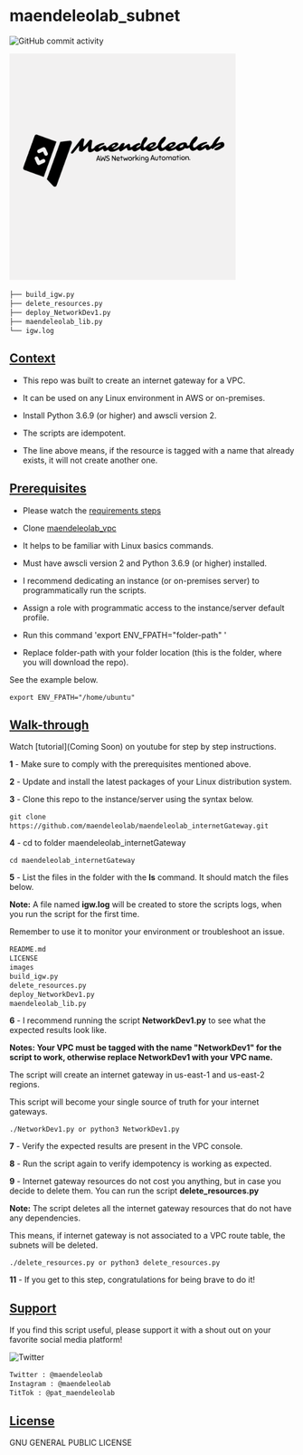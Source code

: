 # maendeleolab_subnet
![GitHub commit activity](https://img.shields.io/github/last-commit/maendeleolab/maendeleolab_internetGateway)

<img src="/images/banner.png" width=400>

```
├── build_igw.py
├── delete_resources.py
├── deploy_NetworkDev1.py
├── maendeleolab_lib.py
└── igw.log
```

## [Context](#Context)

- This repo was built to create an internet gateway for a VPC. 

- It can be used on any Linux environment in AWS or on-premises. 

- Install Python 3.6.9 (or higher) and awscli version 2.

- The scripts are idempotent.

- The line above means, if the resource is tagged with a name that already exists, it will not create another one.

## [Prerequisites](#Prerequisites)

- Please watch the [requirements steps](https://www.youtube.com/watch?v=gMM-d1uZ0Ks&t=12s)

- Clone [maendeleolab_vpc](https://github.com/maendeleolab/maendeleolab_vpc)

- It helps to be familiar with Linux basics commands.

- Must have awscli version 2 and Python 3.6.9 (or higher) installed.

- I recommend dedicating an instance (or on-premises server) to programmatically run the scripts.  

- Assign a role with programmatic access to the instance/server default profile.

- Run this command 'export ENV_FPATH="folder-path" ' 

- Replace folder-path with your folder location (this is the folder, where you will download the repo). 

See the example below.

```
export ENV_FPATH="/home/ubuntu"
```

## [Walk-through](#Walk-through)

Watch [tutorial](Coming Soon) on youtube for step by step instructions.

**1**  - Make sure to comply with the prerequisites mentioned above.

**2**  - Update and install the latest packages of your Linux distribution system.

**3**  - Clone this repo to the instance/server using the syntax below.

```
git clone https://github.com/maendeleolab/maendeleolab_internetGateway.git
```

**4**  - cd to folder maendeleolab_internetGateway

```
cd maendeleolab_internetGateway
```

**5**  - List the files in the folder with the **ls** command. It should match the files below.

**Note:** A file named **igw.log** will be created to store the scripts logs, when you run the script for the first time.

Remember to use it to monitor your environment or troubleshoot an issue.

```
README.md
LICENSE
images
build_igw.py
delete_resources.py
deploy_NetworkDev1.py
maendeleolab_lib.py
```

**6**  - I recommend running the script **NetworkDev1.py** to see what the expected results look like.

**Notes: Your VPC must be tagged with the name "NetworkDev1" for the script to work, otherwise replace NetworkDev1 with your VPC name.**

The script will create an internet gateway in us-east-1 and us-east-2 regions.

This script will become your single source of truth for your internet gateways. 

```
./NetworkDev1.py or python3 NetworkDev1.py
```

**7**  - Verify the expected results are present in the VPC console. 

**8**  - Run the script again to verify idempotency is working as expected. 

**9**  - Internet gateway resources do not cost you anything, but in case you decide to delete them. You can run the script **delete_resources.py**
	
**Note:** The script deletes all the internet gateway resources that do not have any dependencies. 
	
This means, if internet gateway is not associated to a VPC route table, the subnets will be deleted. 

```
./delete_resources.py or python3 delete_resources.py
```

**11** - If you get to this step, congratulations for being brave to do it! 

## [Support](#Support)
If you find this script useful, please support it with a shout out on your favorite social media platform!

![Twitter](https://img.shields.io/twitter/follow/maendeleolab?style=social)
```
Twitter : @maendeleolab
Instagram : @maendeleolab
TitTok : @pat_maendeleolab
```
## [License](#License)
GNU GENERAL PUBLIC LICENSE

	
